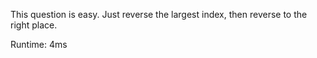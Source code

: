This question is easy. Just reverse the largest index, then reverse to the right place.

Runtime: 4ms
